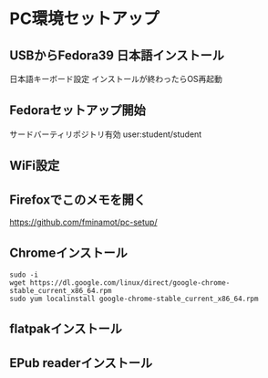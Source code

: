 # PC環境セットアップ

## USBからFedora39 日本語インストール
日本語キーボード設定
インストールが終わったらOS再起動

## Fedoraセットアップ開始
サードバーティリポジトリ有効
user:student/student

## WiFi設定

## Firefoxでこのメモを開く
https://github.com/fminamot/pc-setup/

## Chromeインストール
```
sudo -i
wget https://dl.google.com/linux/direct/google-chrome-stable_current_x86_64.rpm
sudo yum localinstall google-chrome-stable_current_x86_64.rpm
```

## flatpakインストール


## EPub readerインストール



